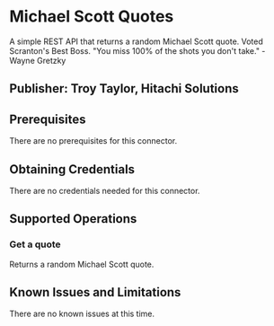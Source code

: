 # Michael Scott Quotes
A simple REST API that returns a random Michael Scott quote. Voted Scranton's Best Boss. "You miss 100% of the shots you don't take." - Wayne Gretzky

## Publisher: Troy Taylor, Hitachi Solutions

## Prerequisites
There are no prerequisites for this connector.

## Obtaining Credentials
There are no credentials needed for this connector.


## Supported Operations
### Get a quote
Returns a random Michael Scott quote.

## Known Issues and Limitations
There are no known issues at this time.
